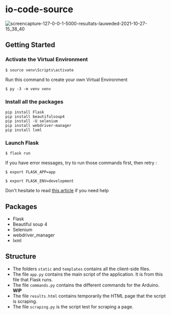 # io-code-source

![screencapture-127-0-0-1-5000-resultats-lauweded-2021-10-27-15_38_40](https://user-images.githubusercontent.com/15716589/139077075-661f64d9-40f0-4bbe-ab55-d813ecaf6bc5.png)

## Getting Started

### Activate the Virtual Environment
```
$ source venv\Scripts\activate
```

Run this command to create your own Virtual Environment
```
$ py -3 -m venv venv     
```

### Install all the packages
```
pip install Flask
pip install beautifulsoup4
pip install -U selenium
pip install webdriver-manager
pip install lxml
```

### Launch Flask
```
$ flask run
```
If you have error messages, try to run those commands first, then retry :
```
$ export FLASK_APP=app
```
```
$ export FLASK_ENV=development
```
Don't hesitate to read [this article](https://www.digitalocean.com/community/tutorials/how-to-make-a-web-application-using-flask-in-python-3-fr) if you need help

## Packages
- Flask
- Beautiful soup 4
- Selenium
- webdriver_manager
- lxml

## Structure
- The folders `static` and `templates` contains all the client-side files.
- The file `app.py` contains the main script of the application. It is from this file that Flask runs.
- The file `commands.py` contains the different commands for the Arduino. **WIP**
- The file `results.html` contains temporarily the HTML page that the script is scraping.
- The file `scraping.py` is the script test for scraping a page.
